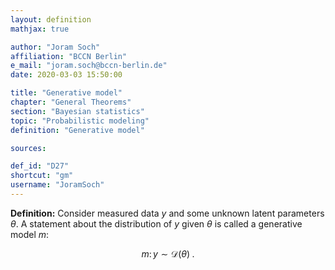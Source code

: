 ```yaml
---
layout: definition
mathjax: true

author: "Joram Soch"
affiliation: "BCCN Berlin"
e_mail: "joram.soch@bccn-berlin.de"
date: 2020-03-03 15:50:00

title: "Generative model"
chapter: "General Theorems"
section: "Bayesian statistics"
topic: "Probabilistic modeling"
definition: "Generative model"

sources:

def_id: "D27"
shortcut: "gm"
username: "JoramSoch"
---
```



**Definition:** Consider measured data $y$ and some unknown latent parameters $\theta$. A statement about the distribution of $y$ given $\theta$ is called a generative model $m$:

$$ \label{eq:gm}
m: \, y \sim \mathcal{D}(\theta) \; .
$$